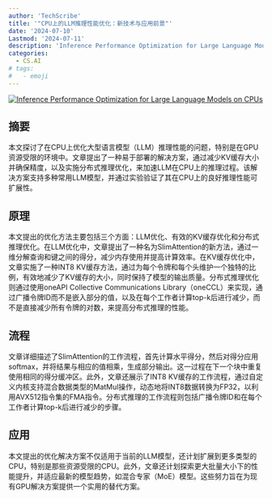 ```yaml
---
author: 'TechScribe'
title: '"CPU上的LLM推理性能优化：新技术与应用前景"'
date: '2024-07-10'
Lastmod: '2024-07-11'
description: 'Inference Performance Optimization for Large Language Models on CPUs'
categories:
  - CS.AI
# tags:
#   - emoji
---
```


[![Inference Performance Optimization for Large Language Models on CPUs](https://arxiv-research-1301205113.cos.ap-guangzhou.myqcloud.com/images/2407.07304v1.pdf_0.jpg)](https://arxiv.org/abs/2407.07304v1)

## 摘要

本文探讨了在CPU上优化大型语言模型（LLM）推理性能的问题，特别是在GPU资源受限的环境中。文章提出了一种易于部署的解决方案，通过减少KV缓存大小并确保精度，以及实施分布式推理优化，来加速LLM在CPU上的推理过程。该解决方案支持多种常用LLM模型，并通过实验验证了其在CPU上的良好推理性能可扩展性。<!--more-->

## 原理

本文提出的优化方法主要包括三个方面：LLM优化、有效的KV缓存优化和分布式推理优化。在LLM优化中，文章提出了一种名为SlimAttention的新方法，通过一维分解查询和键之间的得分，减少内存使用并提高计算效率。在KV缓存优化中，文章实施了一种INT8 KV缓存方法，通过为每个令牌和每个头维护一个独特的比例，有效地减少了KV缓存的大小，同时保持了模型的输出质量。分布式推理优化则通过使用oneAPI Collective Communications Library（oneCCL）来实现，通过广播令牌ID而不是嵌入部分的值，以及在每个工作者计算top-k后进行减少，而不是直接减少所有令牌的对数，来提高分布式推理的性能。

## 流程

文章详细描述了SlimAttention的工作流程，首先计算水平得分，然后对得分应用softmax，并将结果与相应的值相乘，生成部分输出。这一过程在下一个块中重复使用相同的得分缓冲区。此外，文章还展示了INT8 KV缓存的工作流程，通过自定义内核支持混合数据类型的MatMul操作，动态地将INT8数据转换为FP32，以利用AVX512指令集的FMA指令。分布式推理的工作流程则包括广播令牌ID和在每个工作者计算top-k后进行减少的步骤。

## 应用

本文提出的优化解决方案不仅适用于当前的LLM模型，还计划扩展到更多类型的CPU，特别是那些资源受限的CPU。此外，文章还计划探索更大批量大小下的性能提升，并适应最新的模型趋势，如混合专家（MoE）模型。这些努力旨在为现有GPU解决方案提供一个实用的替代方案。